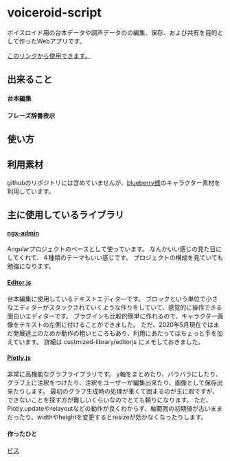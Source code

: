 # voiceroid-script

ボイスロイド用の台本データや調声データのの編集、保存、および共有を目的として作ったWebアプリです。

[このリンクから使用できます。](https://biss-git.github.io/voiceroid-script/)

## 出来ること

#### 台本編集



#### フレーズ辞書表示

## 使い方


## 利用素材

githubのリポジトリには含めていませんが、[blueberry様](https://seiga.nicovideo.jp/user/illust/1584023)のキャラクター素材を利用しています。


## 主に使用しているライブラリ
#### [ngx-admin](https://github.com/akveo/ngx-admin)
Angularプロジェクトのベースとして使っています。
なんかいい感じの見た目にしてくれて、４種類のテーマもいい感じです。
プロジェクトの構成を見ていても勉強になります。


#### [Editor.js](https://github.com/codex-team/editor.js)
台本編集に使用しているテキストエディタ―です。
ブロックという単位で小さなエディターがスタックされていくような作りをしていて、感覚的に操作できる面白いエディターです。
プラグインも比較的簡単に作れるので、キャラクター画像をテキストの左側に付けることができました。
ただ、2020年5月現在ではまだ発展途上のためか動作の粗いところもあり、利用にあたってはちょっと手を加えています。
詳細は custmized-library/editorjs にメモしておきました。


#### [Plotly.js](https://github.com/plotly/plotly.js/)
非常に高機能なグラフライブラリです。
y軸をまとめたり、バラバラにしたり、グラフ上に注釈をつけたり、注釈をユーザーが編集出来たり、画像として保存出来たりします。
最初のグラフ生成時の処理が重くて固まるのが玉に瑕ですが、できないことを探す方が難しいくらいなのでとても頼りになります。
ただ、Plotly.updateやrelayoutなどの動作が良くわからず、軸範囲の初期値が古いままだったり、widthやheightを変更するとresizeが効かなくなったりします。


#### 作ったひと
[ビス](https://biss-git.github.io/Portfolio/)

